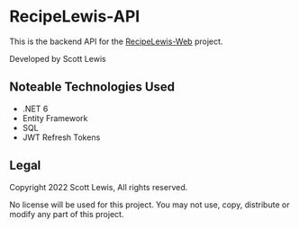 # RecipeLewis-API

This is the backend API for the [RecipeLewis-Web](https://github.com/scottcl88/RecipeLewis-Web) project.

Developed by Scott Lewis

## Noteable Technologies Used

- .NET 6
- Entity Framework
- SQL
- JWT Refresh Tokens

## Legal
Copyright 2022 Scott Lewis, All rights reserved.

No license will be used for this project. You may not use, copy, distribute or modify any part of this project.

